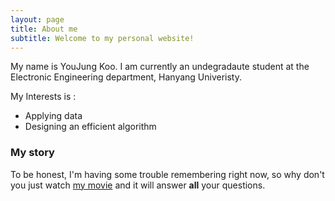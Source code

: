 ```yaml
---
layout: page
title: About me
subtitle: Welcome to my personal website!
---
```


My name is YouJung Koo. I am currently an undegradaute student at the Electronic Engineering department, Hanyang Univeristy. 

My Interests is :

- Applying data
- Designing an efficient algorithm


### My story

To be honest, I'm having some trouble remembering right now, so why don't you just watch [my movie](https://en.wikipedia.org/wiki/The_Princess_Bride_%28film%29) and it will answer **all** your questions.
